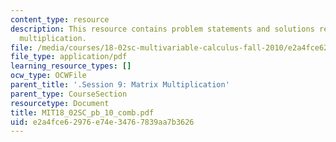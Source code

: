 ```yaml
---
content_type: resource
description: This resource contains problem statements and solutions related to matrix
  multiplication.
file: /media/courses/18-02sc-multivariable-calculus-fall-2010/e2a4fce62976e74e34767839aa7b3626_MIT18_02SC_pb_10_comb.pdf
file_type: application/pdf
learning_resource_types: []
ocw_type: OCWFile
parent_title: '.Session 9: Matrix Multiplication'
parent_type: CourseSection
resourcetype: Document
title: MIT18_02SC_pb_10_comb.pdf
uid: e2a4fce6-2976-e74e-3476-7839aa7b3626
---
```

